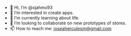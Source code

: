 - 👋 Hi, I’m @xjahmx93
- 👀 I’m interested in create apps.
- 🌱 I’m currently learning about life.
- 💞️ I’m looking to collaborate on new prototypes of stores.
- 📫 How to reach me: joseaherculesm@gmail.com

<!---
xjahmx93/xjahmx93 is a ✨ special ✨ repository because its `README.md` (this file) appears on your GitHub profile.
You can click the Preview link to take a look at your changes.
--->
